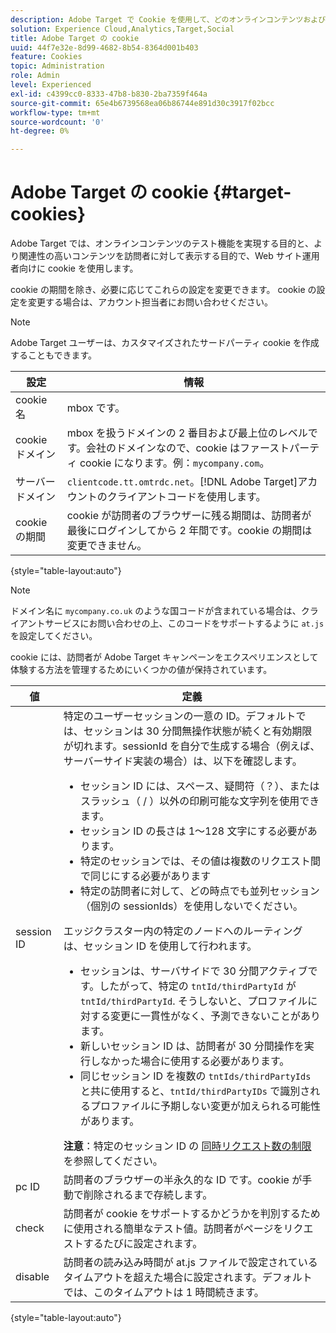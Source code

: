 ```yaml
---
description: Adobe Target で Cookie を使用して、どのオンラインコンテンツおよびオファーが訪問者に対してより関連性が高いかを web サイトオペレーターがテストできるようにする方法について説明します。
solution: Experience Cloud,Analytics,Target,Social
title: Adobe Target の cookie
uuid: 44f7e32e-8d99-4682-8b54-8364d001b403
feature: Cookies
topic: Administration
role: Admin
level: Experienced
exl-id: c4399cc0-8333-47b8-b830-2ba7359f464a
source-git-commit: 65e4b6739568ea06b86744e891d30c3917f02bcc
workflow-type: tm+mt
source-wordcount: '0'
ht-degree: 0%

---
```


# Adobe Target の cookie {#target-cookies}

Adobe Target では、オンラインコンテンツのテスト機能を実現する目的と、より関連性の高いコンテンツを訪問者に対して表示する目的で、Web サイト運用者向けに cookie を使用します。

cookie の期間を除き、必要に応じてこれらの設定を変更できます。 cookie の設定を変更する場合は、アカウント担当者にお問い合わせください。

>[!NOTE]
>
>Adobe Target ユーザーは、カスタマイズされたサードパーティ cookie を作成することもできます。

| 設定 | 情報 |
| --- | --- |
| cookie 名 | mbox です。 |
| cookie ドメイン | mbox を扱うドメインの 2 番目および最上位のレベルです。会社のドメインなので、cookie はファーストパーティ cookie になります。例：`mycompany.com`。 |
| サーバードメイン | `clientcode.tt.omtrdc.net`。[!DNL Adobe Target]アカウントのクライアントコードを使用します。 |
| cookie の期間 | cookie が訪問者のブラウザーに残る期間は、訪問者が最後にログインしてから 2 年間です。cookie の期間は変更できません。 |

{style=&quot;table-layout:auto&quot;}

>[!NOTE]
>
>ドメイン名に `mycompany.co.uk` のような国コードが含まれている場合は、クライアントサービスにお問い合わせの上、このコードをサポートするように `at.js` を設定してください。

cookie には、訪問者が Adobe Target キャンペーンをエクスペリエンスとして体験する方法を管理するためにいくつかの値が保持されています。

| 値 | 定義 |
| --- | --- |
| session ID | 特定のユーザーセッションの一意の ID。デフォルトでは、セッションは 30 分間無操作状態が続くと有効期限が切れます。sessionId を自分で生成する場合（例えば、サーバーサイド実装の場合）は、以下を確認します。<ul><li>セッション ID には、スペース、疑問符（？）、またはスラッシュ（ / ）以外の印刷可能な文字列を使用できます。</li><li>セッション ID の長さは 1～128 文字にする必要があります。</li><li>特定のセッションでは、その値は複数のリクエスト間で同じにする必要があります</li><li>特定の訪問者に対して、どの時点でも並列セッション（個別の sessionIds）を使用しないでください。</li></ul>エッジクラスター内の特定のノードへのルーティングは、セッション ID を使用して行われます。<ul><li>セッションは、サーバサイドで 30 分間アクティブです。したがって、特定の `tntId/thirdPartyId` が `tntId/thirdPartyId`. そうしないと、プロファイルに対する変更に一貫性がなく、予測できないことがあります。</li><li>新しいセッション ID は、訪問者が 30 分間操作を実行しなかった場合に使用する必要があります。</li><li>同じセッション ID を複数の `tntIds/thirdPartyIds` と共に使用すると、`tntId/thirdPartyIDs` で識別されるプロファイルに予期しない変更が加えられる可能性があります。</li></ul>**注意**：特定のセッション ID の [同時リクエスト数の制限](https://experienceleague.adobe.com/docs/target/using/troubleshoot/target-limits.html?lang=ja#content-delivery) を参照してください。 |
| pc ID | 訪問者のブラウザーの半永久的な ID です。cookie が手動で削除されるまで存続します。 |
| check | 訪問者が cookie をサポートするかどうかを判別するために使用される簡単なテスト値。訪問者がページをリクエストするたびに設定されます。 |
| disable | 訪問者の読み込み時間が at.js ファイルで設定されているタイムアウトを超えた場合に設定されます。デフォルトでは、このタイムアウトは 1 時間続きます。 |

{style=&quot;table-layout:auto&quot;}
